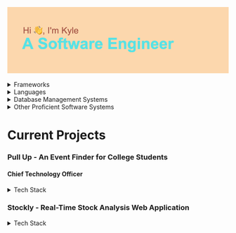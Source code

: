 ![Hi, I'm Kyle. A Software Engineer](header.png "My Profile")

  <details><summary>Frameworks</summary>
    - Ruby on Rails
    <br>
    - Sinatra
    <br>
    - React
    <br>
    - React Native
  </details>
  <details><summary>Languages</summary>
    - Javascript
    <br>
    - HTML
    <br>
    - CSS
    <br>
    - Ruby
    <br>
    - SQL
    <br>
    - GraphQL
  </details>
  <details><summary>Database Management Systems</summary>
    - PostgreSQL
     <br>
    - MySQL
    <br>
    - SQLite
  </details>
  <details>
    <summary>Other Proficient Software Systems</summary>
    - Adobe XD
    <br>
    - AWS Services
    <br>
    - CodePen
  </details>

# Current Projects
  ### Pull Up - An Event Finder for College Students
  #### Chief Technology Officer
   <details>
     <summary>Tech Stack</summary>
      - AWS Amplify
      <br>
      - AWS Cloud9
      <br>
      - AWS S3
      <br>
      - AWS Mobile Hub
      <br>
      - React Native
   </details>
   
   ### Stockly -  Real-Time Stock Analysis Web Application
   <details><summary>Tech Stack</summary>
    - Sinatra
    - FinnHub API
    - HTML
    - CSS
    - Embedded Ruby
   </details>
